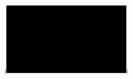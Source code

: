 [![header](https://github.com/Vladyslav-Vakaliuk/Vladyslav-Vakaliuk/blob/main/assets/base_AdobeExpress.gif)]